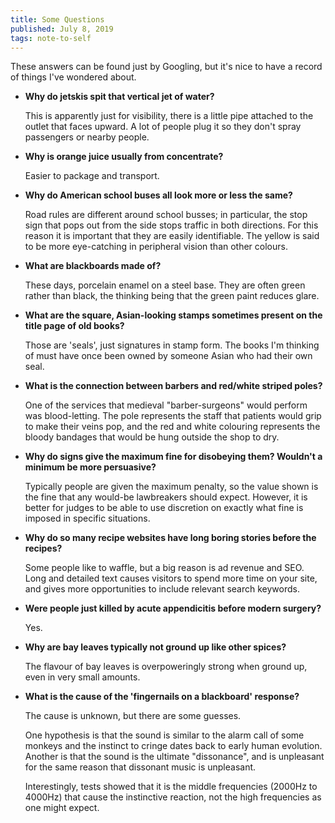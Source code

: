 ```yaml
---
title: Some Questions
published: July 8, 2019
tags: note-to-self
---
```


These answers can be found just by Googling, but it's nice to have a
record of things I've wondered about.

* __Why do jetskis spit that vertical jet of water?__

  This is apparently just for visibility, there is a little pipe
  attached to the outlet that faces upward. A lot of people plug it so
  they don't spray passengers or nearby people.

* __Why is orange juice usually from concentrate?__

  Easier to package and transport.

* __Why do American school buses all look more or less the same?__

  Road rules are different around school busses; in particular, the
  stop sign that pops out from the side stops traffic in both
  directions. For this reason it is important that they are easily
  identifiable. The yellow is said to be more eye-catching in
  peripheral vision than other colours.

* __What are blackboards made of?__

  These days, porcelain enamel on a steel base. They are often green
  rather than black, the thinking being that the green paint reduces
  glare.

* __What are the square, Asian-looking stamps sometimes present on the
  title page of old books?__

  Those are 'seals', just signatures in stamp form. The books I'm
  thinking of must have once been owned by someone Asian who had their
  own seal.

* __What is the connection between barbers and red/white striped
  poles?__

  One of the services that medieval "barber-surgeons" would perform
  was blood-letting. The pole represents the staff that patients would
  grip to make their veins pop, and the red and white colouring
  represents the bloody bandages that would be hung outside the shop
  to dry.

* __Why do signs give the maximum fine for disobeying them? Wouldn't a
  minimum be more persuasive?__

  Typically people are given the maximum penalty, so the value shown
  is the fine that any would-be lawbreakers should expect. However, it
  is better for judges to be able to use discretion on exactly what
  fine is imposed in specific situations.

* __Why do so many recipe websites have long boring stories before the
  recipes?__

  Some people like to waffle, but a big reason is ad revenue and
  SEO. Long and detailed text causes visitors to spend more time on
  your site, and gives more opportunities to include relevant search
  keywords.

* __Were people just killed by acute appendicitis before modern
  surgery?__

  Yes.

* __Why are bay leaves typically not ground up like other spices?__

  The flavour of bay leaves is overpoweringly strong when ground up,
  even in very small amounts.

* __What is the cause of the 'fingernails on a blackboard' response?__

  The cause is unknown, but there are some guesses.

  One hypothesis is that the sound is similar to the alarm call of
  some monkeys and the instinct to cringe dates back to early human
  evolution. Another is that the sound is the ultimate "dissonance",
  and is unpleasant for the same reason that dissonant music is
  unpleasant.

  Interestingly, tests showed that it is the middle frequencies
  (2000Hz to 4000Hz) that cause the instinctive reaction, not the high
  frequencies as one might expect.
